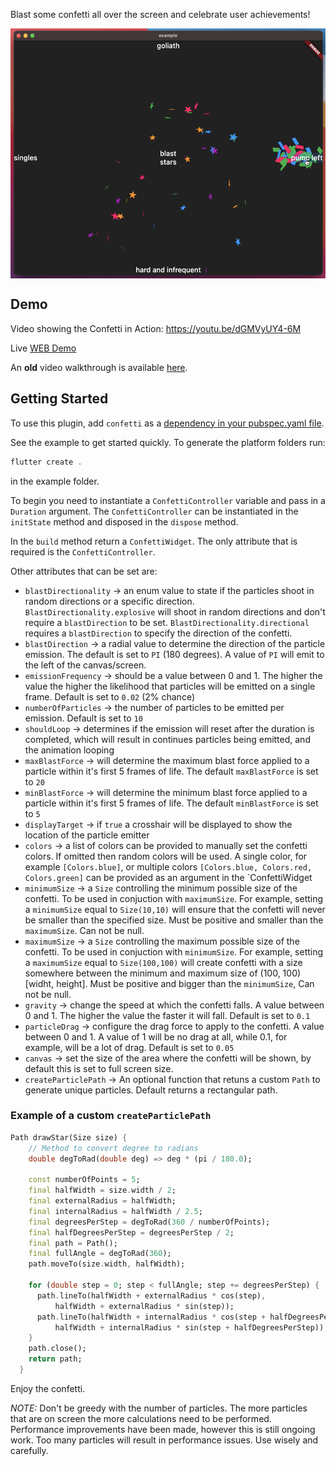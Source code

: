 Blast some confetti all over the screen and celebrate user achievements!

<img src="https://raw.githubusercontent.com/funwithflutter/flutter_confetti/null-safety/display/Confetti%20Screenshot.png" align = "center" height="400">

## Demo

Video showing the Confetti in Action: https://youtu.be/dGMVyUY4-6M

Live [WEB Demo](https://funwithflutter.github.io/confetti/#/)

An __old__ video walkthrough is available [here](https://www.youtube.com/watch?v=jvhw3cfj2rk).


## Getting Started  
  
To use this plugin, add `confetti` as a [dependency in your pubspec.yaml file](https://flutter.io/platform-plugins/). 
  
See the example to get started quickly. To generate the platform folders run:

```dart
flutter create .
```

in the example folder.

To begin you need to instantiate a `ConfettiController` variable and pass in a `Duration` argument. The `ConfettiController` can be instantiated in the `initState` method and disposed in the `dispose` method.

In the `build` method return a `ConfettiWidget`. The only attribute that is required is the `ConfettiController`.

Other attributes that can be set are:
* `blastDirectionality` -> an enum value to state if the particles shoot in random directions or a specific direction. `BlastDirectionality.explosive` will shoot in random directions and don't require a `blastDirection` to be set. `BlastDirectionality.directional` requires a `blastDirection` to specify the direction of the confetti.
* `blastDirection` -> a radial value to determine the direction of the particle emission. The default is set to `PI` (180 degrees). A value of `PI` will emit to the left of the canvas/screen.
* `emissionFrequency` -> should be a value between 0 and 1. The higher the value the higher the likelihood that particles will be emitted on a single frame. Default is set to `0.02` (2% chance)
* `numberOfParticles` -> the number of particles to be emitted per emission. Default is set to `10`
* `shouldLoop` -> determines if the emission will reset after the duration is completed, which will result in continues particles being emitted, and the animation looping
* `maxBlastForce` -> will determine the maximum blast force applied to a particle within it's first 5 frames of life. The default `maxBlastForce` is set to `20`
* `minBlastForce` -> will determine the minimum blast force applied to a particle within it's first 5 frames of life. The default `minBlastForce` is set to `5`
* `displayTarget` -> if `true` a crosshair will be displayed to show the location of the particle emitter
* `colors` -> a list of colors can be provided to manually set the confetti colors. If omitted then random colors will be used. A single color, for example `[Colors.blue]`, or multiple colors `[Colors.blue, Colors.red, Colors.green]` can be provided as an argument in the `ConfettiWidget
* `minimumSize` -> a `Size` controlling the minimum possible size of the confetti. To be used in conjuction with `maximumSize`. For example, setting a `minimumSize` equal to `Size(10,10)` will ensure that the confetti will never be smaller than the specified size. Must be positive and smaller than the `maximumSize`. Can not be null.
* `maximumSize` -> a `Size` controlling the maximum possible size of the confetti. To be used in conjuction with `minimumSize`. For example, setting a `maximumSize` equal to `Size(100,100)` will create confetti with a size somewhere between the minimum and maximum size of (100, 100) [widht, height]. Must be positive and bigger than the `minimumSize`, Can not be null.
* `gravity` -> change the speed at which the confetti falls. A value between 0 and 1. The higher the value the faster it will fall. Default is set to `0.1`
* `particleDrag` -> configure the drag force to apply to the confetti. A value between 0 and 1. A value of 1 will be no drag at all, while 0.1, for example, will be a lot of drag. Default is set to `0.05`
* `canvas` -> set the size of the area where the confetti will be shown, by default this is set to full screen size.
* `createParticlePath` -> An optional function that retuns a custom `Path` to generate unique particles. Default returns a rectangular path.


### Example of a custom `createParticlePath`

```dart
Path drawStar(Size size) {
    // Method to convert degree to radians
    double degToRad(double deg) => deg * (pi / 180.0);

    const numberOfPoints = 5;
    final halfWidth = size.width / 2;
    final externalRadius = halfWidth;
    final internalRadius = halfWidth / 2.5;
    final degreesPerStep = degToRad(360 / numberOfPoints);
    final halfDegreesPerStep = degreesPerStep / 2;
    final path = Path();
    final fullAngle = degToRad(360);
    path.moveTo(size.width, halfWidth);

    for (double step = 0; step < fullAngle; step += degreesPerStep) {
      path.lineTo(halfWidth + externalRadius * cos(step),
          halfWidth + externalRadius * sin(step));
      path.lineTo(halfWidth + internalRadius * cos(step + halfDegreesPerStep),
          halfWidth + internalRadius * sin(step + halfDegreesPerStep));
    }
    path.close();
    return path;
  }
```

Enjoy the confetti.

*NOTE:* Don't be greedy with the number of particles. The more particles that are on screen the more calculations need to be performed. Performance improvements have been made, however this is still ongoing work. Too many particles will result in performance issues. Use wisely and carefully.
